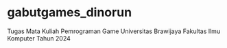 # gabutgames_dinorun
Tugas Mata Kuliah Pemrograman Game Universitas Brawijaya Fakultas Ilmu Komputer Tahun 2024
